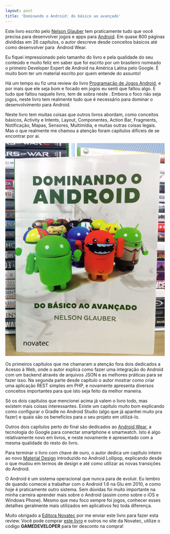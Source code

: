 ```yaml
---
layout: post
title: 'Dominando o Android: do básico ao avançado'
---
```


Este livro escrito pelo [Nelson Glauber](http://www.nglauber.com.br/) tem praticamente tudo que você precisa para desenvolver jogos e apps para [Android](http://developer.android.com). Em quase 800 páginas divididas em 26 capítulos, o autor descreve desde conceitos básicos até como desenvolver para  Android Wear.

Eu fiquei impressionado pelo tamanho do livro e pela qualidade do seu conteúdo e muito feliz em saber que foi escrito por um brasileiro nomeado o primeiro Developer Expert de Android na América Latina pelo Google. É muito bom ter um material escrito por quem entende do assunto!

Há um tempo eu fiz uma review do livro [Programação de Jogos Android](http://gamedeveloper.com.br/programacao-de-jogos-android/), e por mais que ele seja bom e focado em jogos eu senti que faltou algo. E tudo que faltou naquele livro, tem de sobra neste . Embora o foco não seja jogos, neste livro tem realmente tudo que é necessário para dominar o desenvolvimento para Android.

Neste livro tem muitas coisas que outros livros abordam, como conceitos básicos, Activity e Intents, Layout, Componentes, Action Bar, Fragments, Notificação, Mapas, Sensores, Multimídia, e muitas outras coisas legais. Mas o que realmente me chamou a atenção foram capítulos difíceis de se encontrar por ai.

[![Dominando o Android](../content/images/2015/05/dominando-android.jpg)](../content/images/2015/05/dominando-android.jpg)

Os primeiros capítulos que me chamaram a atenção fora dois dedicados a Acesso à Web, onde o autor explica como fazer uma integração do Android com um backend através de arquivos JSON e as melhores práticas para se fazer isso. Na segunda parte desde capítulo o autor mostrar como criar uma aplicação REST simples em PHP, e novamente apresenta diversos conceitos importantes para que isto seja feito da melhor maneira.

Só os dois capítulos que mencionei acima já valem o livro todo, mas existem mais coisas interessantes. Existe um capítulo muito bom explicando como configurar o Gradle no Android Studio (algo que já apanhei muito pra fazer) e quais são os benefícios para o seu projeto em utilizá-lo.

Outros dois capítulos perto do final são dedicados ao [Android Wear](http://www.android.com/wear/), a tecnologia do Google para conectar smartphone e smartwatch. Isto é algo relativamente novo em livros, e neste novamente é apresentado com a mesma qualidade do resto do livro.

Para terminar o livro com chave de ouro, o autor dedica um capítulo inteiro ao novo [Material Design](http://www.google.com.br/design/) introduzido no Android Lollipop, explicando desde o que mudou em termos de design e até como utilizar as novas transições do Android.

O Android é um sistema operacional que nunca para de evoluir. Eu lembro de quando comecei a trabalhar com o Android 1.6 na Glu em 2010, e como hoje é praticamente outro sistema. Sem dúvidas foi muito importante na minha carreira aprender mais sobre o Android (assim como sobre o iOS e Windows Phone). Mesmo que meu foco sempre foi jogos, conhecer esses detalhes geralmente mais utilizados em aplicativos fez toda diferença.

Muito obrigado a [Editora Novatec](http://novatec.com.br/ "Novatec") por me enviar este livro para fazer esta review. Você pode comprar [este livro](http://www.novateceditora.com.br/livros/dominandoandroid/ "Livro Android") e outros no site da Novatec, utilize o código **GAMEDEVELOPER** para ter desconto na compra!
